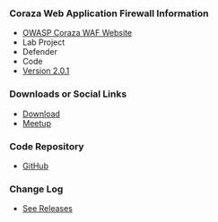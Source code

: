 ### Coraza Web Application Firewall Information
* [OWASP Coraza WAF Website](https://www.coraza.io/)
* <i class="fas fa-flask" style="color:rgb(90,129,175);"></i> Lab Project
* <i class="fas fa-shield-alt" style="color:rgb(90,129,175);"></i> Defender
* <i class="fas fa-code" style="color:rgb(90,129,175);"></i> Code
* [Version 2.0.1](https://github.com/corazawaf/coraza/releases/tag/v2.0.1)

### Downloads or Social Links

* [Download](https://github.com/corazawaf/coraza)
* [Meetup](#)

### Code Repository
* [GitHub](https://github.com/corazawaf/coraza)

### Change Log
* [See Releases](https://github.com/corazawaf/coraza/releases)
